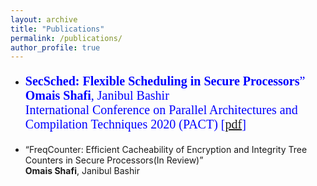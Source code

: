 ```yaml
---
layout: archive
title: "Publications"
permalink: /publications/
author_profile: true
---
```

<ul>
<li><p style="color:blue;font-size:20px;font-family:verdana;"><b>SecSched: Flexible Scheduling in Secure Processors</b>&rdquo; <br />
<b>Omais Shafi</b>, Janibul Bashir  <br />
International Conference on Parallel Architectures and Compilation Techniques 2020 (PACT) [<a href="https://omais-shafi.github.io/files/secsched.pdf">pdf</a>]</p>
</li>
</ul>
<ul>
<li><p>&ldquo;FreqCounter: Efficient Cacheability of Encryption and Integrity Tree Counters in Secure Processors(In Review)&rdquo; <br />
<b>Omais Shafi</b>, Janibul Bashir  <br />
</li>
</ul>

